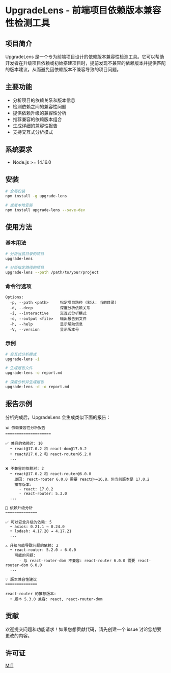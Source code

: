 # UpgradeLens - 前端项目依赖版本兼容性检测工具

## 项目简介

UpgradeLens 是一个专为前端项目设计的依赖版本兼容性检测工具。它可以帮助开发者在升级项目依赖或初始搭建项目时，提前发现不兼容的依赖版本并提供匹配的版本建议，从而避免因依赖版本不兼容导致的项目问题。

## 主要功能

- 分析项目的依赖关系和版本信息
- 检测依赖之间的兼容性问题
- 提供依赖升级的兼容性分析
- 推荐兼容的依赖版本组合
- 生成详细的兼容性报告
- 支持交互式分析模式

## 系统要求

- Node.js >= 14.16.0

## 安装

```bash
# 全局安装
npm install -g upgrade-lens

# 或者本地安装
npm install upgrade-lens --save-dev
```

## 使用方法

### 基本用法

```bash
# 分析当前目录的项目
upgrade-lens

# 分析指定路径的项目
upgrade-lens --path /path/to/your/project
```

### 命令行选项

```
Options:
  -p, --path <path>     指定项目路径 (默认: 当前目录)
  -d, --deep            深度分析依赖关系
  -i, --interactive     交互式分析模式
  -o, --output <file>   输出报告到文件
  -h, --help            显示帮助信息
  -V, --version         显示版本号
```

### 示例

```bash
# 交互式分析模式
upgrade-lens -i

# 生成报告文件
upgrade-lens -o report.md

# 深度分析并生成报告
upgrade-lens -d -o report.md
```

## 报告示例

分析完成后，UpgradeLens 会生成类似下面的报告：

```
📊 依赖兼容性分析报告
====================

✅ 兼容的依赖对: 10
  • react@17.0.2 和 react-dom@17.0.2
  • react@17.0.2 和 react-router@5.2.0
  ...

❌ 不兼容的依赖对: 2
  • react@17.0.2 和 react-router@6.0.0
    原因: react-router 6.0.0 需要 react@>=16.8，但当前版本是 17.0.2
    推荐版本:
      - react: 17.0.2
      - react-router: 5.3.0
  ...

🔄 依赖升级分析
==============

✅ 可以安全升级的依赖: 5
  • axios: 0.21.1 → 0.24.0
  • lodash: 4.17.20 → 4.17.21
  ...

⚠️ 升级可能导致问题的依赖: 2
  • react-router: 5.2.0 → 6.0.0
    可能的问题:
      - 与 react-router-dom 不兼容: react-router 6.0.0 需要 react-router-dom 6.0.0
  ...

💡 版本兼容性建议
==============

react-router 的推荐版本:
  • 版本 5.3.0 兼容: react, react-router-dom
```

## 贡献

欢迎提交问题和功能请求！如果您想贡献代码，请先创建一个 issue 讨论您想要更改的内容。

## 许可证

[MIT](LICENSE)